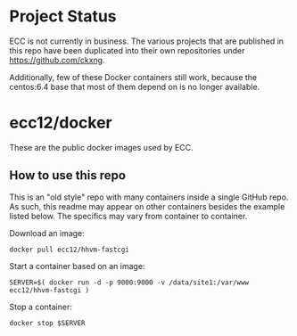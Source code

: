 Project Status
==============

ECC is not currently in business.  The various projects that are published in 
this repo have been duplicated into their own repositories under 
https://github.com/ckxng.

Additionally, few of these Docker containers still work, because the centos:6.4
base that most of them depend on is no longer available.

ecc12/docker
============

These are the public docker images used by ECC.

How to use this repo
--------------------

This is an "old style" repo with many containers inside a single GitHub repo.
As such, this readme may appear on other containers besides the example listed
below.  The specifics may vary from container to container.

Download an image:

    docker pull ecc12/hhvm-fastcgi

Start a container based on an image:

    SERVER=$( docker run -d -p 9000:9000 -v /data/site1:/var/www ecc12/hhvm-fastcgi )

Stop a container:

    docker stop $SERVER
